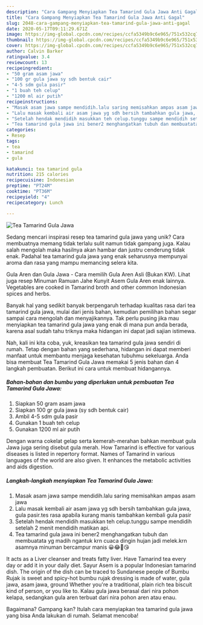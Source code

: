 ```yaml
---
description: "Cara Gampang Menyiapkan Tea Tamarind Gula Jawa Anti Gagal"
title: "Cara Gampang Menyiapkan Tea Tamarind Gula Jawa Anti Gagal"
slug: 2048-cara-gampang-menyiapkan-tea-tamarind-gula-jawa-anti-gagal
date: 2020-05-17T09:11:29.671Z
image: https://img-global.cpcdn.com/recipes/ccfa5349b9c6e965/751x532cq70/tea-tamarind-gula-jawa-foto-resep-utama.jpg
thumbnail: https://img-global.cpcdn.com/recipes/ccfa5349b9c6e965/751x532cq70/tea-tamarind-gula-jawa-foto-resep-utama.jpg
cover: https://img-global.cpcdn.com/recipes/ccfa5349b9c6e965/751x532cq70/tea-tamarind-gula-jawa-foto-resep-utama.jpg
author: Calvin Barker
ratingvalue: 3.4
reviewcount: 13
recipeingredient:
- "50 gram asam jawa"
- "100 gr gula jawa sy sdh bentuk cair"
- "4-5 sdm gula pasir"
- "1 buah teh celup"
- "1200 ml air putih"
recipeinstructions:
- "Masak asam jawa sampe mendidih.lalu saring memisahkan ampas asam jawa"
- "Lalu masak kembali air asam jawa yg sdh bersih tambahkan gula jawa, gula pasir.tes rasa apabila kurang manis tambahkan kembali gula pasir"
- "Setelah hendak mendidih masukkan teh celup.tunggu sampe mendidih setelah 2 menit mendidih matikan api."
- "Tea tamarind gula jawa ini bener2 menghangatkan tubuh dan membuatata yg madih ngantuk krn cuaca dingin hujan jadi melek.krn asamnya minuman bercampur manis 😀😂💞😘"
categories:
- Resep
tags:
- tea
- tamarind
- gula

katakunci: tea tamarind gula 
nutrition: 215 calories
recipecuisine: Indonesian
preptime: "PT24M"
cooktime: "PT36M"
recipeyield: "4"
recipecategory: Lunch

---
```



![Tea Tamarind Gula Jawa](https://img-global.cpcdn.com/recipes/ccfa5349b9c6e965/751x532cq70/tea-tamarind-gula-jawa-foto-resep-utama.jpg)

Sedang mencari inspirasi resep tea tamarind gula jawa yang unik? Cara membuatnya memang tidak terlalu sulit namun tidak gampang juga. Kalau salah mengolah maka hasilnya akan hambar dan justru cenderung tidak enak. Padahal tea tamarind gula jawa yang enak seharusnya mempunyai aroma dan rasa yang mampu memancing selera kita.

Gula Aren dan Gula Jawa - Cara memilih Gula Aren Asli (Bukan KW). Lihat juga resep Minuman Ramuan Jahe Kunyit Asem Gula Aren enak lainnya. Vegetables are cooked in Tamarind broth and other common Indonesian spices and herbs.

Banyak hal yang sedikit banyak berpengaruh terhadap kualitas rasa dari tea tamarind gula jawa, mulai dari jenis bahan, kemudian pemilihan bahan segar sampai cara mengolah dan menyajikannya. Tak perlu pusing jika mau menyiapkan tea tamarind gula jawa yang enak di mana pun anda berada, karena asal sudah tahu triknya maka hidangan ini dapat jadi sajian istimewa.


Nah, kali ini kita coba, yuk, kreasikan tea tamarind gula jawa sendiri di rumah. Tetap dengan bahan yang sederhana, hidangan ini dapat memberi manfaat untuk membantu menjaga kesehatan tubuhmu sekeluarga. Anda bisa membuat Tea Tamarind Gula Jawa memakai 5 jenis bahan dan 4 langkah pembuatan. Berikut ini cara untuk membuat hidangannya.

<!--inarticleads1-->

##### Bahan-bahan dan bumbu yang diperlukan untuk pembuatan Tea Tamarind Gula Jawa:

1. Siapkan 50 gram asam jawa
1. Siapkan 100 gr gula jawa (sy sdh bentuk cair)
1. Ambil 4-5 sdm gula pasir
1. Gunakan 1 buah teh celup
1. Gunakan 1200 ml air putih


Dengan warna cokelat gelap serta kemerah-merahan bahkan membuat gula Jawa juga sering disebut gula merah. How Tamarind is effective for various diseases is listed in repertory format. Names of Tamarind in various languages of the world are also given. It enhances the metabolic activities and aids digestion. 

<!--inarticleads2-->

##### Langkah-langkah menyiapkan Tea Tamarind Gula Jawa:

1. Masak asam jawa sampe mendidih.lalu saring memisahkan ampas asam jawa
1. Lalu masak kembali air asam jawa yg sdh bersih tambahkan gula jawa, gula pasir.tes rasa apabila kurang manis tambahkan kembali gula pasir
1. Setelah hendak mendidih masukkan teh celup.tunggu sampe mendidih setelah 2 menit mendidih matikan api.
1. Tea tamarind gula jawa ini bener2 menghangatkan tubuh dan membuatata yg madih ngantuk krn cuaca dingin hujan jadi melek.krn asamnya minuman bercampur manis 😀😂💞😘


It acts as a Liver cleanser and treats fatty liver. Have Tamarind tea every day or add it in your daily diet. Sayur Asem is a popular Indonesian tamarind dish. The origin of the dish can be traced to Sundanese people of Bumbu Rujak is sweet and spicy-hot bumbu rujak dressing is made of water, gula jawa, asam jawa, ground Whether you&#39;re a traditional, plain rich tea biscuit kind of person, or you like to. Kalau gula jawa berasal dari nira pohon kelapa, sedangkan gula aren terbuat dari nira pohon aren atau enau. 

Bagaimana? Gampang kan? Itulah cara menyiapkan tea tamarind gula jawa yang bisa Anda lakukan di rumah. Selamat mencoba!
